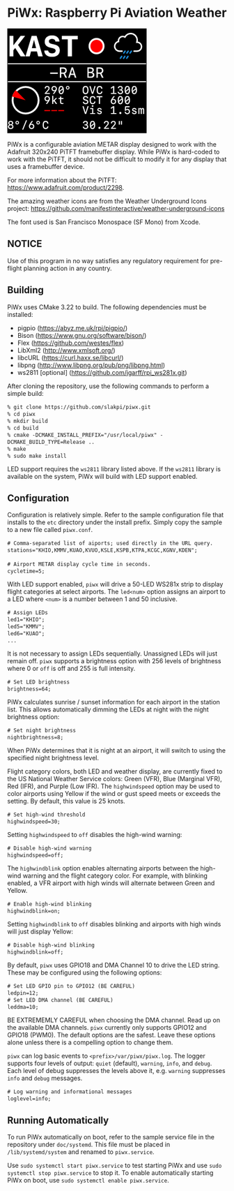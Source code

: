 PiWx: Raspberry Pi Aviation Weather
===================================

![Weather Display](doc/images/sample.png)

PiWx is a configurable aviation METAR display designed to work with the
Adafruit 320x240 PiTFT framebuffer display. While PiWx is hard-coded to work
with the PiTFT, it should not be difficult to modify it for any display that
uses a framebuffer device.

For more information about the PiTFT: <https://www.adafruit.com/product/2298>.

The amazing weather icons are from the Weather Underground Icons project:
<https://github.com/manifestinteractive/weather-underground-icons>

The font used is San Francisco Monospace (SF Mono) from Xcode.

NOTICE
------

Use of this program in no way satisfies any regulatory requirement for pre-
flight planning action in any country.

Building
--------

PiWx uses CMake 3.22 to build. The following dependencies must be installed:

* pigpio (<https://abyz.me.uk/rpi/pigpio/>)
* Bison (<https://www.gnu.org/software/bison/>)
* Flex (<https://github.com/westes/flex>)
* LibXml2 (<http://www.xmlsoft.org/>)
* libcURL (<https://curl.haxx.se/libcurl/>)
* libpng (<http://www.libpng.org/pub/png/libpng.html>)
* ws2811 [optional] (<https://github.com/jgarff/rpi_ws281x.git>)

After cloning the repository, use the following commands to perform a simple
build:

    % git clone https://github.com/slakpi/piwx.git
    % cd piwx
    % mkdir build
    % cd build
    % cmake -DCMAKE_INSTALL_PREFIX="/usr/local/piwx" -DCMAKE_BUILD_TYPE=Release ..
    % make
    % sudo make install

LED support requires the `ws2811` library listed above. If the `ws2811` library
is available on the system, PiWx will build with LED support enabled.

Configuration
-------------

Configuration is relatively simple. Refer to the sample configuration file that
installs to the `etc` directory under the install prefix. Simply copy the
sample to a new file called `piwx.conf`.

    # Comma-separated list of aiports; used directly in the URL query.
    stations="KHIO,KMMV,KUAO,KVUO,KSLE,KSPB,KTPA,KCGC,KGNV,KDEN";

    # Airport METAR display cycle time in seconds.
    cycletime=5;

With LED support enabled, `piwx` will drive a 50-LED WS281x strip to display
flight categories at select airports. The `led<num>` option assigns an airport
to a LED where `<num>` is a number between 1 and 50 inclusive.

    # Assign LEDs
    led1="KHIO";
    led5="KMMV";
    led6="KUAO";
    ...

It is not necessary to assign LEDs sequentially. Unassigned LEDs will just
remain off. `piwx` supports a brightness option with 256 levels of brightness
where 0 or `off` is off and 255 is full intensity.

    # Set LED brightness
    brightness=64;

PiWx calculates sunrise / sunset information for each airport in the station
list. This allows automatically dimming the LEDs at night with the night
brightness option:

    # Set night brightness
    nightbrightness=8;

When PiWx determines that it is night at an airport, it will switch to using the
specified night brightness level.

Flight category colors, both LED and weather display, are currently fixed to
the US National Weather Service colors: Green (VFR), Blue (Marginal VFR),
Red (IFR), and Purple (Low IFR). The `highwindspeed` option may be used to
color airports using Yellow if the wind or gust speed meets or exceeds the
setting. By default, this value is 25 knots.

    # Set high-wind threshold
    highwindspeed=30;

Setting `highwindspeed` to `off` disables the high-wind warning:

    # Disable high-wind warning
    highwindspeed=off;

The `highwindblink` option enables alternating airports between the high-wind
warning and the flight category color. For example, with blinking enabled, a
VFR airport with high winds will alternate between Green and Yellow.

    # Enable high-wind blinking
    highwindblink=on;

Setting `highwindblink` to `off` disables blinking and airports with high winds
will just display Yellow:

    # Disable high-wind blinking
    highwindblink=off;

By default, `piwx` uses GPIO18 and DMA Channel 10 to drive the LED string.
These may be configured using the following options:

    # Set LED GPIO pin to GPIO12 (BE CAREFUL)
    ledpin=12;
    # Set LED DMA channel (BE CAREFUL)
    leddma=10;

BE EXTREMEMLY CAREFUL when choosing the DMA channel. Read up on the available
DMA channels. `piwx` currently only supports GPIO12 and GPIO18 (PWM0). The
default options are the safest. Leave these options alone unless there is a
compelling option to change them.

`piwx` can log basic events to `<prefix>/var/piwx/piwx.log`. The logger supports
four levels of output: `quiet` (default), `warning`, `info`, and `debug`. Each
level of debug suppresses the levels above it, e.g. `warning` suppresses `info`
and `debug` messages.

    # Log warning and informational messages
    loglevel=info;

Running Automatically
---------------------

To run PiWx automatically on boot, refer to the sample service file in the
repository under `doc/systemd`. This file must be placed in
`/lib/systemd/system` and renamed to `piwx.service`.

Use `sudo systemctl start piwx.service` to test starting PiWx and use
`sudo systemctl stop piwx.service` to stop it. To enable automatically starting
PiWx on boot, use `sudo systemctl enable piwx.service`.
